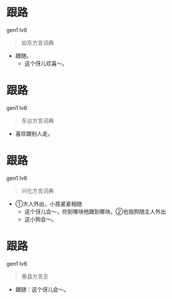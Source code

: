 # 跟路
gen1 lv6
> 如东方言词典
- 跟随。
  - 这个伢儿欢喜～。

# 跟路
gen1 lv6
> 东台方言词典
- 喜欢跟别人走。

# 跟路
gen1 lv6
> 兴化方言词典
- ①大人外出，小孩紧紧相随
  - 这个伢儿会～，你到哪块他跟到哪块。②也指狗随主人外出
  - 这小狗会～。

# 跟路
gen1 lv6
> 泰县方言志
- 跟随：这个伢儿会～。
